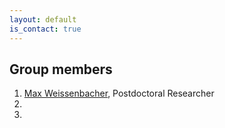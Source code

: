 ```yaml
---
layout: default
is_contact: true
---
```


## Group members

1. [Max Weissenbacher](https://www.imperial.ac.uk/people/m.weissenbacher), Postdoctoral Researcher
2.
3.
